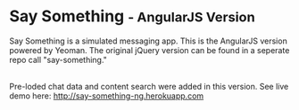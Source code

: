 Say Something <small>- AngularJS Version</small>
=============

Say Something is a simulated messaging app. This is the AngularJS version powered by Yeoman. The original jQuery version can be found in a seperate repo call "say-something."  
<br>

Pre-loded chat data and content search were added in this version. See live demo here: http://say-something-ng.herokuapp.com  
<br>
<br>
